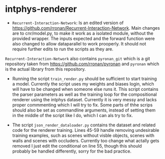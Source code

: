 # intphys-renderer

- ```Recurrent-Interaction-Network```: Is an edited version of https://github.com/rronan/Recurrent-Interaction-Network.  Main changes are to cnr/model.py,
to make it work as a isolated module, without the provided wrapper.  The inputs expected and the forward function
were also changed to allow dataparallel to work prooperly.  It should not require further edits to run the scripts as they are.

```Recurrent-Interaction-Network``` also contains ```pyronan_git``` which is a git repository taken from https://github.com/rronan/pyronan and ```pyronan``` 
which is the actual library from this repository.  

- Running the script ```train_render.py``` should be sufficient to start training a model.  Currently the script uses my weights and biases login, 
which will have to be changed when someone else runs it.  This script contains the parser parameters as well as the training loop for the compositional 
renderer using the intphys dataset.  Currently it is very messy and lacks proper commmenting which I will try to fix.  Some parts of thhe scrips should also 
be set as commandline arguments, instead of setting them in the middle of the script like I do, which I can als try to fix.

- The script ```json_render_dataloader.py``` contains the dataset and related code for the renderer training.  Lines 45-59 handle removing undesirable training examples,
such as scenes without visble objects, scenes with walls and scenes with occluders.  Currently too change what actally gets removed I just edit the 
conditional on line 55, though this should probably be handled differently, sorry for the bad practice.



